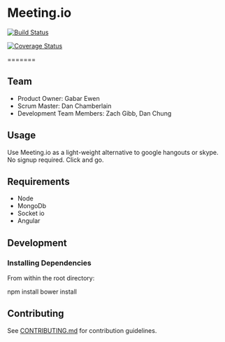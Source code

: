 Meeting.io
======

[![Build Status](https://travis-ci.org/HRR1-ddgz/webrtc.svg?branch=master)](https://travis-ci.org/HRR1-ddgz/webrtc)

[![Coverage Status](https://img.shields.io/coveralls/HRR1-ddgz/webrtc.svg)](https://coveralls.io/r/HRR1-ddgz/webrtc)

=======

## Team

  - Product Owner: Gabar Ewen
  - Scrum Master: Dan Chamberlain
  - Development Team Members: Zach Gibb, Dan Chung

## Usage

Use Meeting.io as a light-weight alternative to google hangouts or skype. No signup required. Click and go.

## Requirements

- Node
- MongoDb
- Socket io
- Angular

## Development

### Installing Dependencies

From within the root directory:

npm install
bower install

## Contributing

See [CONTRIBUTING.md](CONTRIBUTING.md) for contribution guidelines.